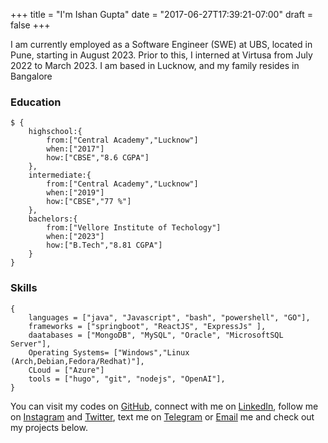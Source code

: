 +++
title = "I'm Ishan Gupta"
date = "2017-06-27T17:39:21-07:00"
draft = false
+++

I am currently employed as a Software Engineer (SWE) at UBS, located in Pune, starting in August 2023. Prior to this, I interned at Virtusa from July 2022 to March 2023. I am based in Lucknow, and my family resides in Bangalore

### **Education**

```mongo
$ {
    highschool:{
        from:["Central Academy","Lucknow"]
        when:["2017"]
        how:["CBSE","8.6 CGPA"]
    },
    intermediate:{
        from:["Central Academy","Lucknow"]
        when:["2019"]
        how:["CBSE","77 %"]
    },
    bachelors:{
        from:["Vellore Institute of Techology"]
        when:["2023"]
        how:["B.Tech","8.81 CGPA"]
    }
}
```

### **Skills**

```node
{
    languages = ["java", "Javascript", "bash", "powershell", "GO"],
    frameworks = ["springboot", "ReactJS", "ExpressJs" ],
    daatabases = ["MongoDB", "MySQL", "Oracle", "MicrosoftSQL Server"],
    Operating Systems= ["Windows","Linux (Arch,Debian,Fedora/Redhat)"],
    CLoud = ["Azure"]
    tools = ["hugo", "git", "nodejs", "OpenAI"],
}
```

You can visit my codes on [GitHub](https://github.com/ishan-gupt), connect with me on [LinkedIn](https://www.linkedin.com/in/ig01/), follow me on [Instagram](https://www.instagram.com/ishan.gupt/) and [Twitter](https://twitter.com/Ishan_Gupt), text me on [Telegram](https://t.me/Ishan_gupta) or [Email](mailto:gupta.ishan@hotmail.com) me and check out my projects below.
